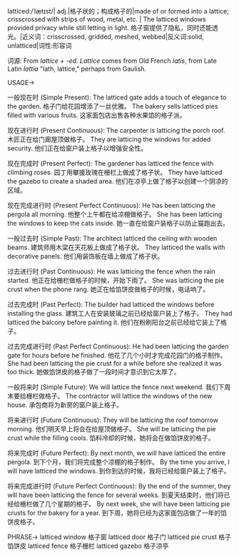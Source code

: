 latticed:/ˈlætɪst/| adj.|格子状的；构成格子的|made of or formed into a lattice; crisscrossed with strips of wood, metal, etc. | The latticed windows provided privacy while still letting in light. 格子窗提供了隐私，同时还能透光。|近义词：crisscrossed, gridded, meshed, webbed|反义词:solid, unlatticed|词性:形容词

词源: From *lattice* + *-ed*. *Lattice* comes from Old French *latis*, from Late Latin *lattia* "lath, lattice," perhaps from Gaulish.

USAGE->

一般现在时 (Simple Present):
The latticed gate adds a touch of elegance to the garden.  格子门给花园增添了一丝优雅。
The bakery sells latticed pies filled with various fruits.  这家面包店出售各种水果馅的格子派。

现在进行时 (Present Continuous):
The carpenter is latticing the porch roof.  木匠正在给门廊屋顶做格子。
They are latticing the windows for added security.  他们正在给窗户装上格子以增强安全性。

现在完成时 (Present Perfect):
The gardener has latticed the fence with climbing roses.  园丁用攀援玫瑰在栅栏上做成了格子状。
They have latticed the gazebo to create a shaded area.  他们在凉亭上做了格子以创建一个阴凉的区域。

现在完成进行时 (Present Perfect Continuous):
He has been latticing the pergola all morning.  他整个上午都在给凉棚做格子。
She has been latticing the windows to keep the cats inside. 她一直在给窗户装格子以防止猫跑出去。

一般过去时 (Simple Past):
The architect latticed the ceiling with wooden beams.  建筑师用木梁在天花板上做成了格子状。
They latticed the walls with decorative panels.  他们用装饰板在墙上做成了格子状。

过去进行时 (Past Continuous):
He was latticing the fence when the rain started.  他正在给栅栏做格子的时候，开始下雨了。
She was latticing the pie crust when the phone rang.  她正在给馅饼皮做格子的时候，电话响了。

过去完成时 (Past Perfect):
The builder had latticed the windows before installing the glass.  建筑工人在安装玻璃之前已经给窗户装上了格子。
They had latticed the balcony before painting it.  他们在粉刷阳台之前已经给它装上了格子。

过去完成进行时 (Past Perfect Continuous):
He had been latticing the garden gate for hours before he finished.  他花了几个小时才完成花园门的格子制作。
She had been latticing the pie crust for a while before she realized it was too thick.  她做馅饼皮的格子做了一段时间才意识到它太厚了。

一般将来时 (Simple Future):
We will lattice the fence next weekend.  我们下周末要给栅栏做格子。
The contractor will lattice the windows of the new house.  承包商将为新房的窗户装上格子。

将来进行时 (Future Continuous):
They will be latticing the roof tomorrow morning.  他们明天早上将会在给屋顶做格子。
She will be latticing the pie crust while the filling cools.  馅料冷却的时候，她将会在做馅饼皮的格子。

将来完成时 (Future Perfect):
By next month, we will have latticed the entire pergola.  到下个月，我们将完成整个凉棚的格子制作。
By the time you arrive, I will have latticed the windows.  到你到达的时候，我将已经给窗户装上了格子。

将来完成进行时 (Future Perfect Continuous):
By the end of the summer, they will have been latticing the fence for several weeks.  到夏天结束时，他们将已经给栅栏做了几个星期的格子。
By next week, she will have been latticing pie crusts for the bakery for a year. 到下周，她将已经为这家面包店做了一年的馅饼皮格子。


PHRASE->
latticed window 格子窗
latticed door 格子门
latticed pie crust 格子馅饼皮
latticed fence 格子栅栏
latticed gazebo 格子凉亭
